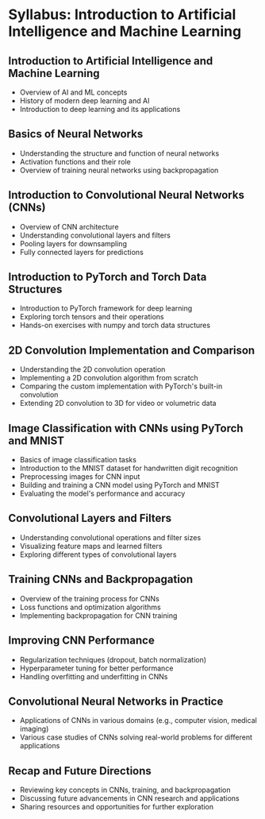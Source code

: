 # Syllabus: Introduction to Artificial Intelligence and Machine Learning

## Introduction to Artificial Intelligence and Machine Learning
- Overview of AI and ML concepts
- History of modern deep learning and AI
- Introduction to deep learning and its applications

## Basics of Neural Networks
- Understanding the structure and function of neural networks
- Activation functions and their role
- Overview of training neural networks using backpropagation

## Introduction to Convolutional Neural Networks (CNNs)
- Overview of CNN architecture
- Understanding convolutional layers and filters
- Pooling layers for downsampling
- Fully connected layers for predictions

## Introduction to PyTorch and Torch Data Structures
- Introduction to PyTorch framework for deep learning
- Exploring torch tensors and their operations
- Hands-on exercises with numpy and torch data structures

## 2D Convolution Implementation and Comparison
- Understanding the 2D convolution operation
- Implementing a 2D convolution algorithm from scratch
- Comparing the custom implementation with PyTorch's built-in convolution
- Extending 2D convolution to 3D for video or volumetric data

## Image Classification with CNNs using PyTorch and MNIST
- Basics of image classification tasks
- Introduction to the MNIST dataset for handwritten digit recognition
- Preprocessing images for CNN input
- Building and training a CNN model using PyTorch and MNIST
- Evaluating the model's performance and accuracy

## Convolutional Layers and Filters
- Understanding convolutional operations and filter sizes
- Visualizing feature maps and learned filters
- Exploring different types of convolutional layers

## Training CNNs and Backpropagation
- Overview of the training process for CNNs
- Loss functions and optimization algorithms
- Implementing backpropagation for CNN training

## Improving CNN Performance
- Regularization techniques (dropout, batch normalization)
- Hyperparameter tuning for better performance
- Handling overfitting and underfitting in CNNs

## Convolutional Neural Networks in Practice
- Applications of CNNs in various domains (e.g., computer vision, medical imaging)
- Various case studies of CNNs solving real-world problems for different applications

## Recap and Future Directions
- Reviewing key concepts in CNNs, training, and backpropagation
- Discussing future advancements in CNN research and applications
- Sharing resources and opportunities for further exploration